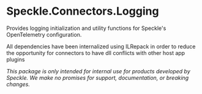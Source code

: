 ﻿# Speckle.Connectors.Logging

Provides logging initialization and utility functions for Speckle's OpenTelemetry configuration.

All dependencies have been internalized using ILRepack in order to reduce the opportunity for connectors to have dll conflicts with other host app plugins

_This package is only intended for internal use for products developed by Speckle.
We make no promises for support, documentation, or breaking changes._
